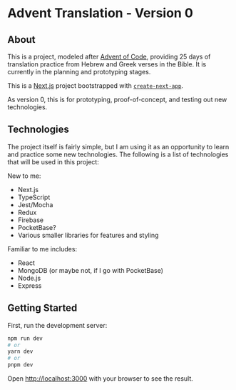# Advent Translation - Version 0

## About

This is a project, modeled after [Advent of Code](https://adventofcode.com/), providing 25 days of translation practice from Hebrew and Greek verses in the Bible. It is currently in the planning and prototyping stages.

This is a [Next.js](https://nextjs.org/) project bootstrapped with [`create-next-app`](https://github.com/vercel/next.js/tree/canary/packages/create-next-app).

As version 0, this is for prototyping, proof-of-concept, and testing out new technologies.

## Technologies

The project itself is fairly simple, but I am using it as an opportunity to learn and practice some new technologies. The following is a list of technologies that will be used in this project:

New to me:

- Next.js
- TypeScript
- Jest/Mocha
- Redux
- Firebase
- PocketBase?
- Various smaller libraries for features and styling

Familiar to me includes:

- React
- MongoDB (or maybe not, if I go with PocketBase)
- Node.js
- Express

## Getting Started

First, run the development server:

```bash
npm run dev
# or
yarn dev
# or
pnpm dev
```

Open [http://localhost:3000](http://localhost:3000) with your browser to see the result.
